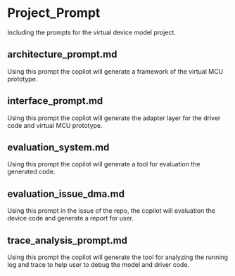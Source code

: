 # Project_Prompt
Including the prompts for the virtual device model project.

## architecture_prompt.md
Using this prompt the copilot will generate a framework of the virtual MCU prototype.

## interface_prompt.md
Using this prompt the copilot will generate the adapter layer for the driver code and virtual MCU prototype.

## evaluation_system.md
Using this prompt the copilot will generate a tool for evaluation the generated code.

## evaluation_issue_dma.md
Using this prompt in the issue of the repo, the copilot will evaluation the device code and generate a report for user.

## trace_analysis_prompt.md
Using this prompt the copilot will generate the tool for analyzing the running log and trace to help user to debug the model and driver code.
